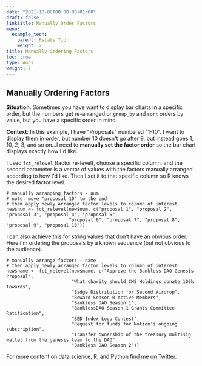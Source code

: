 ```yaml
---
date: "2021-10-08T00:00:00+01:00"
draft: false
linktitle: Manually Order Factors
menu:
  example_tech:
    parent: Rstats Tip
    weight: 2
title: Manually Ordering Factors
toc: true
type: docs
weight: 2
---
```


## Manually Ordering Factors

**Situation**: Sometimes you have want to display bar charts in a specific order, but the numbers get re-arranged or `group_by` and `sort` orders by value, but you have a specific order in mind.

**Context**: In this example, I have "Proposals" numbered "1-10". I want to display them in order, but number 10 doesn't go after 9, but instead goes 1, 10, 2, 3, and so on...I need to **manually set the factor order** so the bar chart displays exactly how I'd like.

I used `fct_relevel` (factor re-level), choose a specific column, and the second parameter is a vector of values with the factors manually arranged according to how I'd like. Then I set it to that specific column so R knows the desired factor level.

```{python}
# manually arranging factors - num
# note: move "proposal 10" to the end
# them apply newly arranged factor levels to column of interest
new$num <- fct_relevel(new$num, c("proposal 1", "proposal 2", "proposal 3", "proposal 4", "proposal 5", 
                       "proposal 6", "proposal 7", "proposal 8", "proposal 9", "proposal 10"))
```

I can also achieve this for string values that don't have an obvious order. Here i'm ordering the proposals by a known sequence (but not obvious to the audience).

```{python}
# manually arrange factors - name
# then apply newly arranged factor levels to column of interest
new$name <- fct_relevel(new$name, c("Approve the Bankless DAO Genesis Proposal",
                        "What charity should CMS Holdings donate 100k towards",
                        "Badge Distribution for Second Airdrop",
                        "Reward Season 0 Active Members",
                        "Bankless DAO Season 1",
                        "BanklessDAO Season 1 Grants Committee Ratification",
                        "BED Index Logo Contest",
                        "Request for funds for Notion's ongoing subscription",
                        "Transfer ownership of the treasury multisig wallet from the genesis team to the DAO",
                        "Bankless DAO Season 2"))
```

For more content on data science, R, and Python [find me on Twitter](https://twitter.com/paulapivat).